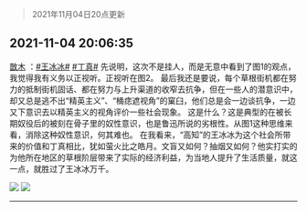 > 2021年11月04日20点更新
<link rel="stylesheet" href="https://cdn.jsdelivr.net/gh/taotie6/sampleJSON@main/css/photo_show.css">
<meta name="referrer" content="no-referrer" />


 ## 2021-11-04 20:06:35 

 [㪚木](https://www.coolapk.com/feed/31218946?shareKey=ZjY5MTFmNzMyMmQyNjE4M2NjZmE~) ：<a class="feed-link-tag" href="/t/王冰冰?type=0">#王冰冰#</a> <a class="feed-link-tag" href="/t/丁真?type=0">#丁真#</a> 先说明，这次不是挂人，而是无意中看到了图1的观点，我觉得我有义务以正视听。正视听在图2。
最后我还是要说，每个草根街机都在努力的抵制街机固话、都在努力与上升渠道的收窄去抗争，但在一些人的潜意识中，却又总是逃不出“精英主义”、“桶痣遮视角”的窠臼<!--break-->，他们总是会一边谈抗争，一边又下意识去以精英主义的视角评价一些社会现象。
这是什么？这是典型的在被长期奴役后的被刻在骨子里的奴性意识，也是鲁迅所说的劣根性。从图1这种思维来看，消除这种奴性意识，何其难也。
在我看来，“高知”的王冰冰为这个社会所带来的价值和丁真相比，犹如萤火比之皓月。文盲又如何？抽烟又如何？他实打实的为他所在地区的草根阶层带来了实际的经济利益，为当地人提升了生活质量，就这一点，就胜过了王冰冰万千。 

<div class="album">
<img class="img-item" src="http://image.coolapk.com/feed/2021/1104/20/1081091_c4042a0a_7594_4623@1440x603.jpeg" />
<img class="img-item" src="http://image.coolapk.com/feed/2021/1104/20/1081091_43060320_7594_4625@1440x4475.jpeg" />
</div>

 ------- 

